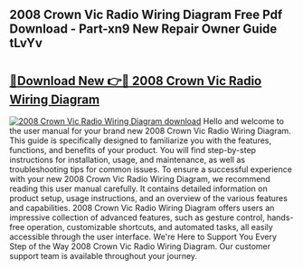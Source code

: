 ## 2008 Crown Vic Radio Wiring Diagram Free Pdf Download - Part-xn9 New Repair Owner Guide tLvYv

# <h2><a href="http://dfmo9co.blite.top/?on=2008+Crown+Vic+Radio+Wiring+Diagram">🔗Download New 👉🔴 2008 Crown Vic Radio Wiring Diagram</a></h2>

[![2008 Crown Vic Radio Wiring Diagram download](https://i.imgur.com/lujVjoI.png)](http://dfmo9co.blite.top/?on=2008+Crown+Vic+Radio+Wiring+Diagram)
Hello and welcome to the user manual for your brand new 2008 Crown Vic Radio Wiring Diagram. This guide is specifically designed to familiarize you with the features, functions, and benefits of your product. You will find step-by-step instructions for installation, usage, and maintenance, as well as troubleshooting tips for common issues. To ensure a successful experience with your new 2008 Crown Vic Radio Wiring Diagram, we recommend reading this user manual carefully. It contains detailed information on product setup, usage instructions, and an overview of the various features and capabilities. 2008 Crown Vic Radio Wiring Diagram offers users an impressive collection of advanced features, such as gesture control, hands-free operation, customizable shortcuts, and automated tasks, all easily accessible through the user interface. We're Here to Support You Every Step of the Way 2008 Crown Vic Radio Wiring Diagram. Our customer support team is available throughout your journey.
